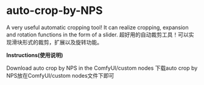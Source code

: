 # auto-crop-by-NPS
A very useful automatic cropping tool! It can realize cropping, expansion and rotation functions in the form of a slider.
超好用的自动裁剪工具！可以实现滑块形式的裁剪，扩展以及旋转功能。


**Instructions(使用说明)**

Download auto crop by NPS in the ComfyUI/custom nodes
下载auto crop by NPS放在ComfyUI/custom nodes文件下即可
